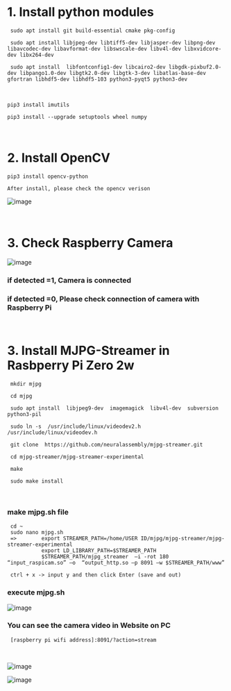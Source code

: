 # 1. Install python modules

     sudo apt install git build-essential cmake pkg-config 
     
     sudo apt install libjpeg-dev libtiff5-dev libjasper-dev libpng-dev libavcodec-dev libavformat-dev libswscale-dev libv4l-dev libxvidcore-dev libx264-dev
     
     sudo apt install  libfontconfig1-dev libcairo2-dev libgdk-pixbuf2.0-dev libpango1.0-dev libgtk2.0-dev libgtk-3-dev libatlas-base-dev gfortran libhdf5-dev libhdf5-103 python3-pyqt5 python3-dev

<br/>

    pip3 install imutils
    
    pip3 install --upgrade setuptools wheel numpy
    
<br/>

#  2. Install OpenCV
    
    pip3 install opencv-python 
    
    After install, please check the opencv verison
    
![image](https://user-images.githubusercontent.com/122161666/224481851-8fab6aa2-2839-40be-af89-61292b5279e0.png)

<br/>

# 3. Check Raspberry Camera 

![image](https://user-images.githubusercontent.com/122161666/224483414-ffb3dcab-2260-493f-8f91-f2b3053bea49.png)

### if detected =1,  Camera is connected
### if detected =0, Please check connection of camera with Raspberry Pi

<br/>

# 3. Install MJPG-Streamer in Rasbperry Pi Zero 2w 

     mkdir mjpg
     
     cd mjpg
     
     sudo apt install  libjpeg9-dev  imagemagick  libv4l-dev  subversion  python3-pil  
     
     sudo ln -s  /usr/include/linux/videodev2.h   /usr/include/linux/videodev.h
     
     git clone  https://github.com/neuralassembly/mjpg-streamer.git
     
     cd mjpg-streamer/mjpg-streamer-experimental
     
     make
     
     sudo make install     
    
<br/>  
     
###  make mjpg.sh file 

     cd ~
     sudo nano mjpg.sh
     =>        export STREAMER_PATH=/home/USER ID/mjpg/mjpg-streamer/mjpg-streamer-experimental
               export LD_LIBRARY_PATH=$STREAMER_PATH
               $STREAMER_PATH/mjpg_streamer  –i -rot 180  “input_raspicam.so” –o  “output_http.so –p 8091 –w $STREAMER_PATH/www”
               
     ctrl + x -> input y and then click Enter (save and out)
               
###  execute mjpg.sh

![image](https://user-images.githubusercontent.com/122161666/224519901-50eafb7c-33ef-4070-99dd-613f0caa07f9.png)


###  You can see the camera video in Website on PC

     [raspberry pi wifi address]:8091/?action=stream
     
 <br/>
     
![image](https://user-images.githubusercontent.com/122161666/224520158-66f75c2a-dabd-4cda-baf2-562c72ba2f13.png)

![image](https://user-images.githubusercontent.com/122161666/224520091-6a490660-a6e5-4fd0-883b-810778ed617d.png)



     

     
               
               


  


     



     



      

    
    
    
